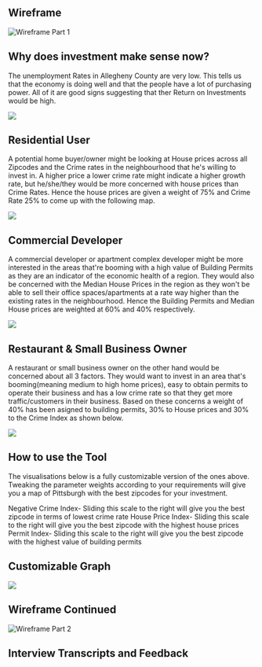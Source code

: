 
## Wireframe
![Wireframe Part 1](https://user-images.githubusercontent.com/56980097/74607257-5428b000-50a5-11ea-9fb2-790e98d34214.jpg)

## Why does investment make sense now?

The unemployment Rates in Allegheny County are very low. This tells us that the economy is doing well and that the people have a lot of purchasing power. All of it are good signs suggesting that ther Return on Investments would be high.

<div class='tableauPlaceholder' id='viz1581804189506' style='position: relative'><noscript><a href='#'><img alt=' ' src='https:&#47;&#47;public.tableau.com&#47;static&#47;images&#47;Un&#47;UnemploymentRate_15818041056040&#47;UnemploymentRate&#47;1_rss.png' style='border: none' /></a></noscript><object class='tableauViz'  style='display:none;'><param name='host_url' value='https%3A%2F%2Fpublic.tableau.com%2F' /> <param name='embed_code_version' value='3' /> <param name='site_root' value='' /><param name='name' value='UnemploymentRate_15818041056040&#47;UnemploymentRate' /><param name='tabs' value='no' /><param name='toolbar' value='yes' /><param name='static_image' value='https:&#47;&#47;public.tableau.com&#47;static&#47;images&#47;Un&#47;UnemploymentRate_15818041056040&#47;UnemploymentRate&#47;1.png' /> <param name='animate_transition' value='yes' /><param name='display_static_image' value='yes' /><param name='display_spinner' value='yes' /><param name='display_overlay' value='yes' /><param name='display_count' value='yes' /><param name='filter' value='publish=yes' /></object></div>
<script type='text/javascript'>                    var divElement = document.getElementById('viz1581804189506');                    var vizElement = divElement.getElementsByTagName('object')[0];                    vizElement.style.width='100%';vizElement.style.height=(divElement.offsetWidth*0.75)+'px';                    var scriptElement = document.createElement('script');                    scriptElement.src = 'https://public.tableau.com/javascripts/api/viz_v1.js';                    vizElement.parentNode.insertBefore(scriptElement, vizElement);                </script>

## Residential User

A potential home buyer/owner might be looking at House prices across all Zipcodes and the Crime rates in the neighbourhood that he's willing to invest in. A higher price a lower crime rate might indicate a higher growth rate, but he/she/they would be more concerned with house prices than Crime Rates. Hence the house prices are given a weight of 75% and Crime Rate 25% to come up with the following map. 

<div class='tableauPlaceholder' id='viz1581864602475' style='position: relative'><noscript><a href='#'><img alt=' ' src='https:&#47;&#47;public.tableau.com&#47;static&#47;images&#47;Re&#47;ResidentialUser&#47;AllinOne&#47;1_rss.png' style='border: none' /></a></noscript><object class='tableauViz'  style='display:none;'><param name='host_url' value='https%3A%2F%2Fpublic.tableau.com%2F' /> <param name='embed_code_version' value='3' /> <param name='site_root' value='' /><param name='name' value='ResidentialUser&#47;AllinOne' /><param name='tabs' value='no' /><param name='toolbar' value='yes' /><param name='static_image' value='https:&#47;&#47;public.tableau.com&#47;static&#47;images&#47;Re&#47;ResidentialUser&#47;AllinOne&#47;1.png' /> <param name='animate_transition' value='yes' /><param name='display_static_image' value='yes' /><param name='display_spinner' value='yes' /><param name='display_overlay' value='yes' /><param name='display_count' value='yes' /><param name='filter' value='publish=yes' /></object></div>
<script type='text/javascript'>                    var divElement = document.getElementById('viz1581864602475');                    var vizElement = divElement.getElementsByTagName('object')[0];                    if ( divElement.offsetWidth > 800 ) { vizElement.style.width='1000px';vizElement.style.height='827px';} else if ( divElement.offsetWidth > 500 ) { vizElement.style.width='1000px';vizElement.style.height='827px';} else { vizElement.style.width='100%';vizElement.style.height='1177px';}                     var scriptElement = document.createElement('script');                    scriptElement.src = 'https://public.tableau.com/javascripts/api/viz_v1.js';                    vizElement.parentNode.insertBefore(scriptElement, vizElement);                </script>

## Commercial Developer

A commercial developer or apartment complex developer might be more interested in the areas that're booming with a high value of Building Permits as they are an indicator of the economic health of a region. They would also be concerned with the Median House Prices in the region as they won't be able to sell their office spaces/apartments at a rate way higher than the existing rates in the neighbourhood. Hence the Building Permits and Median House prices are weighted at 60% and 40% respectively.


<div class='tableauPlaceholder' id='viz1581864947684' style='position: relative'><noscript><a href='#'><img alt=' ' src='https:&#47;&#47;public.tableau.com&#47;static&#47;images&#47;7C&#47;7CXKZYQRC&#47;1_rss.png' style='border: none' /></a></noscript><object class='tableauViz'  style='display:none;'><param name='host_url' value='https%3A%2F%2Fpublic.tableau.com%2F' /> <param name='embed_code_version' value='3' /> <param name='path' value='shared&#47;7CXKZYQRC' /> <param name='toolbar' value='yes' /><param name='static_image' value='https:&#47;&#47;public.tableau.com&#47;static&#47;images&#47;7C&#47;7CXKZYQRC&#47;1.png' /> <param name='animate_transition' value='yes' /><param name='display_static_image' value='yes' /><param name='display_spinner' value='yes' /><param name='display_overlay' value='yes' /><param name='display_count' value='yes' /><param name='filter' value='publish=yes' /></object></div>
<script type='text/javascript'>                    var divElement = document.getElementById('viz1581864947684');                    var vizElement = divElement.getElementsByTagName('object')[0];                    if ( divElement.offsetWidth > 800 ) { vizElement.style.width='1000px';vizElement.style.height='827px';} else if ( divElement.offsetWidth > 500 ) { vizElement.style.width='1000px';vizElement.style.height='827px';} else { vizElement.style.width='100%';vizElement.style.height='1177px';}                     var scriptElement = document.createElement('script');                    scriptElement.src = 'https://public.tableau.com/javascripts/api/viz_v1.js';                    vizElement.parentNode.insertBefore(scriptElement, vizElement);                </script>

## Restaurant & Small Business Owner

A restaurant or small business owner on the other hand would be concerned about all 3 factors. They would want to invest in an area that's booming(meaning medium to high home prices), easy to obtain permits to operate their business and has a low crime rate so that they get more traffic/customers in their business. Based on these concerns a weight of 40% has been asigned to building permits, 30% to House prices and 30% to the Crime Index as shown below.

<div class='tableauPlaceholder' id='viz1581865678833' style='position: relative'><noscript><a href='#'><img alt=' ' src='https:&#47;&#47;public.tableau.com&#47;static&#47;images&#47;Sm&#47;SmallBusinessUser&#47;AllinOne&#47;1_rss.png' style='border: none' /></a></noscript><object class='tableauViz'  style='display:none;'><param name='host_url' value='https%3A%2F%2Fpublic.tableau.com%2F' /> <param name='embed_code_version' value='3' /> <param name='site_root' value='' /><param name='name' value='SmallBusinessUser&#47;AllinOne' /><param name='tabs' value='no' /><param name='toolbar' value='yes' /><param name='static_image' value='https:&#47;&#47;public.tableau.com&#47;static&#47;images&#47;Sm&#47;SmallBusinessUser&#47;AllinOne&#47;1.png' /> <param name='animate_transition' value='yes' /><param name='display_static_image' value='yes' /><param name='display_spinner' value='yes' /><param name='display_overlay' value='yes' /><param name='display_count' value='yes' /><param name='filter' value='publish=yes' /></object></div>

<script type='text/javascript'>                    var divElement = document.getElementById('viz1581865678833');                    var vizElement = divElement.getElementsByTagName('object')[0];                    if ( divElement.offsetWidth > 800 ) { vizElement.style.width='1000px';vizElement.style.height='827px';} else if ( divElement.offsetWidth > 500 ) { vizElement.style.width='1000px';vizElement.style.height='827px';} else { vizElement.style.width='100%';vizElement.style.height='1477px';}                     var scriptElement = document.createElement('script');                    scriptElement.src = 'https://public.tableau.com/javascripts/api/viz_v1.js';                    vizElement.parentNode.insertBefore(scriptElement, vizElement);                </script>

## How to use the Tool

The visualisations below is a fully customizable version of the ones above. Tweaking the parameter weights according to your requirements will give you a map of Pittsburgh with the best zipcodes for your investment.

Negative Crime Index- Sliding this scale to the right will give you the best zipcode in terms of lowest crime rate
House Price Index- Sliding this scale to the right will give you the best zipcode with the highest house prices
Permit Index- Sliding this scale to the right will give you the best zipcode with the highest value of building permits

## Customizable Graph

<div class='tableauPlaceholder' id='viz1581818241599' style='position: relative'><noscript><a href='#'><img alt=' ' src='https:&#47;&#47;public.tableau.com&#47;static&#47;images&#47;Re&#47;RealyticsInvestmentBuddy&#47;AllinOne&#47;1_rss.png' style='border: none' /></a></noscript><object class='tableauViz'  style='display:none;'><param name='host_url' value='https%3A%2F%2Fpublic.tableau.com%2F' /> <param name='embed_code_version' value='3' /> <param name='site_root' value='' /><param name='name' value='RealyticsInvestmentBuddy&#47;AllinOne' /><param name='tabs' value='no' /><param name='toolbar' value='yes' /><param name='static_image' value='https:&#47;&#47;public.tableau.com&#47;static&#47;images&#47;Re&#47;RealyticsInvestmentBuddy&#47;AllinOne&#47;1.png' /> <param name='animate_transition' value='yes' /><param name='display_static_image' value='yes' /><param name='display_spinner' value='yes' /><param name='display_overlay' value='yes' /><param name='display_count' value='yes' /><param name='filter' value='publish=yes' /></object></div>
<script type='text/javascript'>                    var divElement = document.getElementById('viz1581818241599');                    var vizElement = divElement.getElementsByTagName('object')[0];                    if ( divElement.offsetWidth > 800 ) { vizElement.style.width='1000px';vizElement.style.height='827px';} else if ( divElement.offsetWidth > 500 ) { vizElement.style.width='1000px';vizElement.style.height='827px';} else { vizElement.style.width='100%';vizElement.style.height='1477px';}                     var scriptElement = document.createElement('script');                    scriptElement.src = 'https://public.tableau.com/javascripts/api/viz_v1.js';                    vizElement.parentNode.insertBefore(scriptElement, vizElement);                </script>


## Wireframe Continued
![Wireframe Part 2](https://user-images.githubusercontent.com/56980097/74607263-69054380-50a5-11ea-8060-e1a8bad5045f.jpg)

## Interview Transcripts and Feedback

